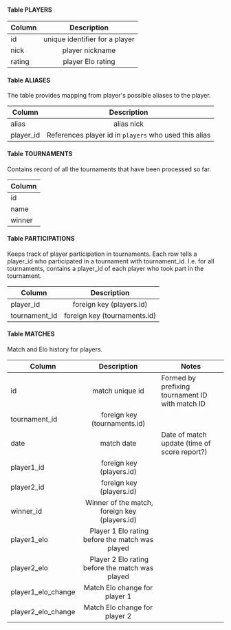 #### Table PLAYERS
| Column | Description |
| ------ |:-----------:|
| id     | unique identifier for a player |
| nick   | player nickname |
| rating | player Elo rating |

#### Table ALIASES
The table provides mapping from player's possible aliases to the player.

| Column | Description |
| ------ |:-----------:|
| alias  | alias nick  |
| player_id | References player id in `players` who used this alias |

#### Table TOURNAMENTS
Contains record of all the tournaments that have been processed so far.

| Column |
| ------ |
| id | Challonge id for tournament
| name | Name of tournament as string |
| winner | foreign key (players.id) |

#### Table PARTICIPATIONS
Keeps track of player participation in tournaments. Each row tells a
player_id who participated in a tournament with tournament_id.
I.e. for all tournaments, contains a player_id of each player who took part in
the tournament.

| Column | Description |
| ------ |:-----------:|
| player_id | foreign key (players.id) |
| tournament_id | foreign key (tournaments.id) |

#### Table MATCHES
Match and Elo history for players.

| Column | Description | Notes |
| ------ |:-----------:| ----- |
| id     | match unique id | Formed by prefixing tournament ID with match ID |
| tournament_id | foreign key (tournaments.id) |
| date | match date | Date of match update (time of score report?) |
| player1_id | foreign key (players.id) |
| player2_id | foreign key (players.id) |
| winner_id  | Winner of the match, foreign key (players.id) |
| player1_elo | Player 1 Elo rating before the match was played |
| player2_elo | Player 2 Elo rating before the match was played |
| player1_elo_change | Match Elo change for player 1 |
| player2_elo_change | Match Elo change for player 2 |
